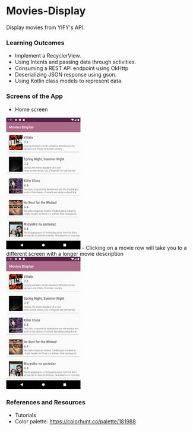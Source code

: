 # Movies-Display
Display movies from YIFY's API.
### Learning Outcomes
- Implement a RecyclerView.
- Using Intents and passing data through activities.
- Consuming a REST API endpoint using OkHttp
- Deserializing JSON response using gson.
- Using Kotlin class models to represent data.

### Screens of the App
- Home screen
<img alt="screenshot of home screen" src="screenshots/Home.png" width="200">
- Clicking on a movie row will take you to a different screen with a longer movie description
<img alt="screenshot of home screen" src="screenshots/Home.png" width="200">

### References and Resources
- Tutorials
- Color palette:
https://colorhunt.co/palette/181988
